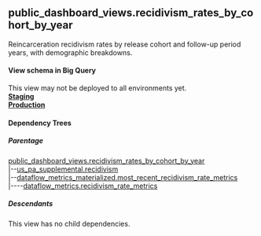## public_dashboard_views.recidivism_rates_by_cohort_by_year
Reincarceration recidivism rates by release cohort and follow-up period years, with demographic breakdowns.

#### View schema in Big Query
This view may not be deployed to all environments yet.<br/>
[**Staging**](https://console.cloud.google.com/bigquery?pli=1&p=recidiviz-staging&page=table&project=recidiviz-staging&d=public_dashboard_views&t=recidivism_rates_by_cohort_by_year)
<br/>
[**Production**](https://console.cloud.google.com/bigquery?pli=1&p=recidiviz-123&page=table&project=recidiviz-123&d=public_dashboard_views&t=recidivism_rates_by_cohort_by_year)
<br/>

#### Dependency Trees

##### Parentage
[public_dashboard_views.recidivism_rates_by_cohort_by_year](../public_dashboard_views/recidivism_rates_by_cohort_by_year.md) <br/>
|--[us_pa_supplemental.recidivism](../us_pa_supplemental/recidivism.md) <br/>
|--[dataflow_metrics_materialized.most_recent_recidivism_rate_metrics](../dataflow_metrics_materialized/most_recent_recidivism_rate_metrics.md) <br/>
|----[dataflow_metrics.recidivism_rate_metrics](../../metrics/recidivism/recidivism_rate_metrics.md) <br/>


##### Descendants
This view has no child dependencies.
